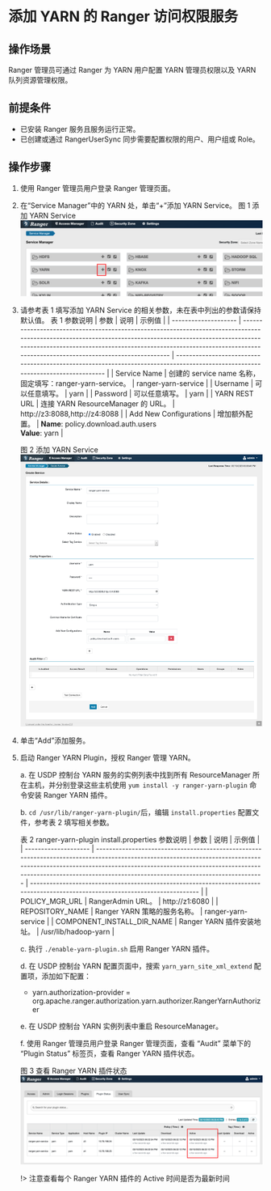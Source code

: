 # 添加 YARN 的 Ranger 访问权限服务

## 操作场景

Ranger 管理员可通过 Ranger 为 YARN 用户配置 YARN 管理员权限以及 YARN 队列资源管理权限。

## 前提条件

- 已安装 Ranger 服务且服务运行正常。
- 已创建或通过 RangerUserSync 同步需要配置权限的用户、用户组或 Role。

## 操作步骤

1. 使用 Ranger 管理员用户登录 Ranger 管理页面。
2. 在“Service Manager”中的 YARN 处，单击“+”添加 YARN Service。
   图 1 添加 YARN Service
   ![](assets/2023-03-10-17-55-43.png)
3. 请参考表 1 填写添加 YARN Service 的相关参数，未在表中列出的参数请保持默认值。
   表 1 参数说明
   | 参数 | 说明 | 示例值 |
   | -------------------- | ---------------------------------------------------------------------------------------------------------------------------------------------------------------------------------------------------------------------------------------------------------------------------------- | ------------------------------------------------------------------------------------------------------------------------------ |
   | Service Name | 创建的 service name 名称，固定填写：ranger-yarn-service。 | ranger-yarn-service |
   | Username | 可以任意填写。 | yarn |
   | Password | 可以任意填写。 | yarn |
   | YARN REST URL | 连接 YARN ResourceManager 的 URL。 | http://z3:8088,http://z4:8088 |
   | Add New Configurations | 增加额外配置。 | **Name**: policy.download.auth.users<br/>**Value**: yarn |

   图 2 添加 YARN Service
   ![](assets/2023-03-10-18-08-25.png)

4. 单击“Add”添加服务。
5. 启动 Ranger YARN Plugin，授权 Ranger 管理 YARN。

   a. 在 USDP 控制台 YARN 服务的实例列表中找到所有 ResourceManager 所在主机，并分别登录这些主机使用 `yum install -y ranger-yarn-plugin` 命令安装 Ranger YARN 插件。

   b. `cd /usr/lib/ranger-yarn-plugin/`后，编辑 `install.properties` 配置文件，参考表 2 填写相关参数。

   表 2 ranger-yarn-plugin install.properties 参数说明
   | 参数 | 说明 | 示例值 |
   | -------------------- | ---------------------------------------------------------------------------------------------------------------------------------------------------------------------------------------------------------------------------------------------------------------------------------- | ------------------------------------------------------------------------------------------------------------------------------ |
   | POLICY_MGR_URL | RangerAdmin URL。 | http://z1:6080 |
   | REPOSITORY_NAME | Ranger YARN 策略的服务名称。 | ranger-yarn-service |
   | COMPONENT_INSTALL_DIR_NAME | Ranger YARN 插件安装地址。 | /usr/lib/hadoop-yarn |

   c. 执行 `./enable-yarn-plugin.sh` 启用 Ranger YARN 插件。

   d. 在 USDP 控制台 YARN 配置页面中，搜索 `yarn_yarn_site_xml_extend` 配置项，添加如下配置：

   - yarn.authorization-provider = org.apache.ranger.authorization.yarn.authorizer.RangerYarnAuthorizer

   e. 在 USDP 控制台 YARN 实例列表中重启 ResourceManager。

   f. 使用 Ranger 管理员用户登录 Ranger 管理页面，查看 “Audit” 菜单下的 “Plugin Status” 标签页，查看 Ranger YARN 插件状态。

   图 3 查看 Ranger YARN 插件状态
   ![](assets/2023-03-10-18-38-22.png)

   !> 注意查看每个 Ranger YARN 插件的 Active 时间是否为最新时间

